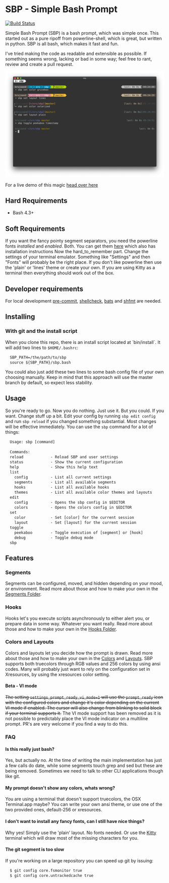 # SBP - Simple Bash Prompt
[![Build Status](https://travis-ci.org/brujoand/sbp.svg?branch=master)](https://travis-ci.org/brujoand/sbp)

Simple Bash Prompt (SBP) is a bash prompt, which was simple once.
This started out as a pure ripoff from powerline-shell, which is great, but written in python.
SBP is all bash, which makes it fast and fun.

I've tried making the code as readable and extensible as possible.
If something seems wrong, lacking or bad in some way; feel free to rant, review and create a pull request.

![Screenshot](/resources/sbp_screenshot.png)

For a live demo of this magic [head over
here](https://asciinema.org/a/JuTQxC1wfoUr269Tzw8SMejVl)

## Hard Requirements
  - Bash 4.3+

## Soft Requirements
If you want the fancy pointy segment separators, you need the powerline fonts _installed_ and _enabled_. Both.
You can get them [here](https://github.com/powerline/fonts) which also has
installation instructions
Now the hard_to_remember part. Change the settings of your terminal emulator.
Something like "Settings" and then "Fonts" will probably be the right place.
If you don't like powerline then use the 'plain' or 'lines' theme or create your
own. If you are using Kitty as a terminal then everything should work out of the
box.

## Developer requirements
For local development [pre-commit](https://pre-commit.com/),
[shellcheck](https://www.shellcheck.net/),
[bats](https://bats-core.readthedocs.io/en/stable/installation.html) and
[shfmt](https://github.com/mvdan/sh) are needed.

## Installing

### With git and the install script
When you clone this repo, there is an install script located at ´bin/install´.
It will add two lines to `$HOME/.bashrc`:
```
  SBP_PATH=/the/path/to/sbp
  source ${SBP_PATH}/sbp.bash
```
You could also just add these two lines to some bash config file of your own
choosing manually. Keep in mind that this approach will use the master branch
by default, so expect less stability.

## Usage
So you're ready to go. Now you do nothing. Just use it. But you could. If you want. Change stuff up a bit.
Edit your config by running `sbp edit config` and run `sbp reload` if you changed
something substantial. Most changes will be effective immediately.
You can use the `sbp` command for a lot of things:
```
  Usage: sbp [command]

  Commands:
  reload            - Reload SBP and user settings
  status            - Show the current configuration
  help              - Show this help text
  list
    config          - List all current settings
    segments        - List all available segments
    hooks           - List all available hooks
    themes          - List all available color themes and layouts
  edit
    config          - Opens the sbp config in $EDITOR
    colors          - Opens the colors config in $EDITOR
  set
    color           - Set [color] for the current session
    layout          - Set [layout] for the current session
  toggle
    peekaboo        - Toggle execution of [segment] or [hook]
    debug           - Toggle debug mode
  sbp
```

## Features
### Segments
Segments can be configured, moved, and hidden depending on your mood, or
environment. Read more about those and how to make your own in the [Segments
Folder](/src/segments).

### Hooks
Hooks let's you execute scripts asynchronously to either alert you, or prepare
data in some way. Whatever you want really. Read more about those and how to
make your own in the [Hooks Folder](/src/hooks).

### Colors and Layouts
Colors and layouts let you decide how the prompt is drawn. Read more about those
and how to make your own in the [Colors](/src/colors) and
[Layouts](/src/layouts). SBP supports both truecolors through RGB values and 256 colors
by using ansi codes. Many will probably just want to rely on the configuration
set in Xresources, by using the xresources color setting.

#### Beta - VI mode
~~The setting `settings_prompt_ready_vi_mode=1` will use the `prompt_ready` icon
with the configured colors and change it's color depending on the current VI
mode if enabled. The cursor will also change from blinking to solid block if
your terminal supports it.~~
The VI mode support has been removed as it is not possible to predictably place
the VI mode indicator on a multiline prompt. PR's are very welcome if you find a
way to do this.

### FAQ

#### Is this really just bash?
Yes, but actually no. At the time of writing the main implementation has
just a few calls do date, while some segments touch grep and sed but these
are being removed. Sometimes we need to talk to other CLI applications though like
git.

#### My prompt doesn't show any colors, whats wrong?
You are using a terminal that doesn't support truecolors, the OSX Terminal.app maybe?
You can write your own ansi theme, or use one of the two provided ones, default-256 or xresources.

#### I don't want to install any fancy fonts, can I still have nice things?
Why yes! Simply use the 'plain' layout. No fonts needed. Or use the
[Kitty](https://sw.kovidgoyal.net/kitty/) terminal which will draw most of the
missing characters for you.

#### The git segment is too slow
If you're working on a large repository you can speed up git by issuing:
```
  $ git config core.fsmonitor true
  $ git config core.untrackedcache true
```
